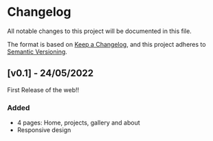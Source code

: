 # Changelog
All notable changes to this project will be documented in this file.

The format is based on [Keep a Changelog](https://keepachangelog.com/en/1.0.0/),
and this project adheres to [Semantic Versioning](https://semver.org/spec/v2.0.0.html).

## [v0.1] - 24/05/2022
First Release of the web!!

### Added
- 4 pages: Home, projects, gallery and about
- Responsive design



